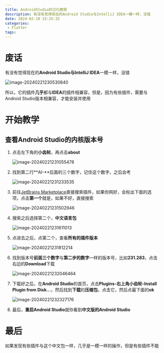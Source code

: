 ```yaml
---
title: AndroidStudio的汉化教程
description: 有没有觉得现在的Android Studio与IntelliJ IDEA一模一样，没错
date: 2024-02-10 15:25:32
categories:
 - Flutter
tags:
---
```


# 废话

有没有觉得现在的**Android Studio与IntelliJ IDEA**一模一样，没错

![image-20240221230530840](https://www.z4a.net/images/2024/02/22/image-20240221230530840.png)

所以，它的插件**几乎**都与**IDEA**的插件相兼容，但是，因为有些插件，需要与Android Studio版本相兼容，才能安装并使用

# 开始教学

## 查看Android Studio的内核版本号

1. 点击左下角的**小齿轮**，再点击**about**

   ![image-20240221231055478](https://www.z4a.net/images/2024/02/22/image-20240221231055478.png)

2. 找到第二行**AI-**后面的三个数字，记住这个数字，之后会考

   ![image-20240221231233535](https://www.z4a.net/images/2024/02/22/image-20240221231233535.png)

3. 前往[JetBrains Marketplace](https://plugins.jetbrains.com/)直接搜索插件，如果你网好，会标出下面的选项，点击**第一个**就是，如果不好，直接搜索

   ![image-20240221231502946](https://www.z4a.net/images/2024/02/22/image-20240221231502946.png)

4. 搜索之后选择第二个，**中文语言包**

   ![image-20240221231611013](https://www.z4a.net/images/2024/02/22/image-20240221231611013.png)

5. 点进去之后，点第二个，查看**所有的插件版本**

   ![image-20240221231812214](https://www.z4a.net/images/2024/02/22/image-20240221231812214.png)

6. 找到版本号**前面三个数字**与**第二步的数字**一样的版本号，比如**231.283**，点击右边的**Download**下载

   ![image-20240221232046464](https://www.z4a.net/images/2024/02/22/image-20240221232046464.png)

7. 下载好之后，在**Android Studio**的首页，点击**Plugins-右上角小齿轮-Install Plugin from Disk...**，然后找到**下载**的**压缩包**，点击它，然后点最下面的**ok**

   ![image-20240221232327176](https://www.z4a.net/images/2024/02/22/image-20240221232324716.png)

8. 最后，**重启Android Studio**就你看到**中文版的Android Studio**

# 最后

如果发现有些插件与这个中文包一样，几乎是一模一样的操作，但是有些插件不能